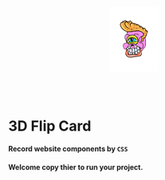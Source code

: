 <div align="center">
  <a href="https://linktr.ee/evileye0666" target="_blank"><img src="../../Images/Neal.png" width="100px" alt=""></a>
</div>
<div align="center">
  <img src="./Images/3D_Flip_Card.gif" width="85%" alt="">
</div>
<br/><br/>
<h1>3D Flip Card </h1>
<h4>Record website components by <code>CSS</code></h4>
<h4>Welcome copy thier to run your project.</h4>
<br/>
